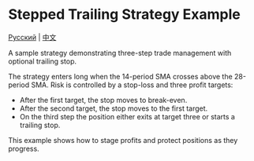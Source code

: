 # Stepped Trailing Strategy Example
[Русский](README_ru.md) | [中文](README_cn.md)

A sample strategy demonstrating three-step trade management with optional trailing stop.

The strategy enters long when the 14-period SMA crosses above the 28-period SMA. Risk is controlled by a stop-loss and three profit targets:
- After the first target, the stop moves to break-even.
- After the second target, the stop moves to the first target.
- On the third step the position either exits at target three or starts a trailing stop.

This example shows how to stage profits and protect positions as they progress.
